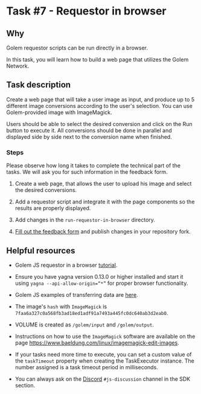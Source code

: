 # Task #7 - Requestor in browser

## Why

Golem requestor scripts can be run directly in a browser. 

In this task, you will learn how to build a web page that utilizes the Golem Network. 

## Task description

Create a web page that will take a user image as input, and produce up to 5 different image conversions according to the user's selection. 
You can use Golem-provided image with ImageMagick. 

Users should be able to select the desired conversion and click on the Run button to execute it. All conversions should be done in parallel and displayed side by side next to the conversion name when finished.

### Steps

Please observe how long it takes to complete the technical part of the tasks. We will ask you for such information in the feedback form.

1. Create a web page, that allows the user to upload his image and select the desired conversions.

2. Add a requestor script and integrate it with the page components so the results are properly displayed.

3. Add changes in the `run-requestor-in-browser` directory.

4. [Fill out the feedback form](./FEEDBACK.md) and publish changes in your repository fork.


## Helpful resources

- Golem JS requestor in a browser [tutorial](https://docs.golem.network/docs/creators/javascript/tutorials/running-in-browser).

- Ensure you have yagna version 0.13.0 or higher installed and start it using `yagna --api-allow-origin=“*”` for proper browser functionality.

- Golem JS examples of transferring data are [here](https://docs.golem.network/docs/creators/javascript/examples/transferring-data).

- The image's `hash` with `ImageMagick` is `7faa6a327c0a568fb3ad18ed1adf91a7493a445fc0dc640ab3d2eab0`.

- VOLUME is created as `/golem/input` and `/golem/output`.

- Instructions on how to use the `ImageMagick` software are available on the page https://www.baeldung.com/linux/imagemagick-edit-images. 

- If your tasks need more time to execute, you can set a custom value of the `taskTimeout` property when creating the TaskExecutor instance. The number assigned is a task timeout period in milliseconds.  

- You can always ask on the [Discord](https://chat.golem.network/) `#js-discussion` channel in the SDK section.
